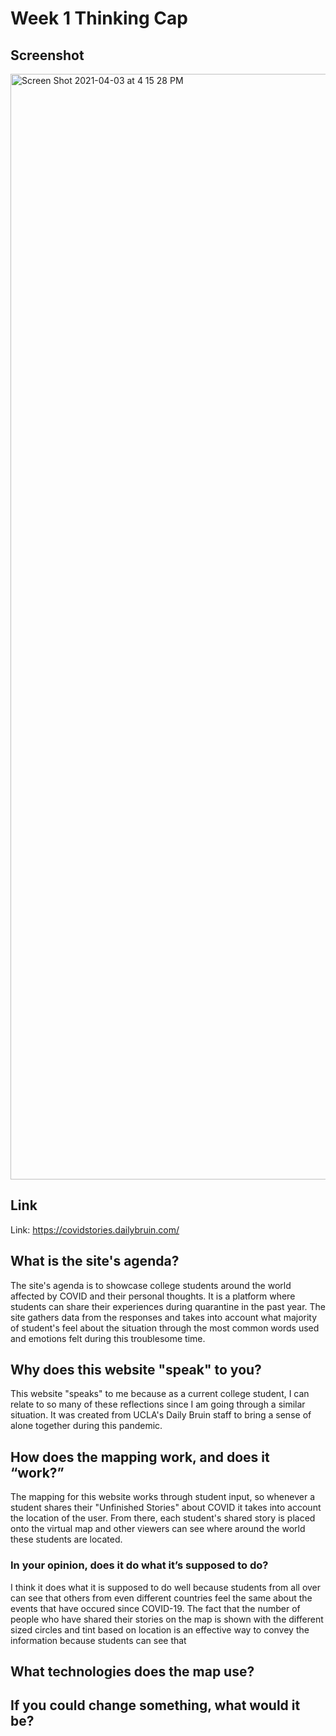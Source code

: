 # Week 1 Thinking Cap

## Screenshot
<img width="1769" alt="Screen Shot 2021-04-03 at 4 15 28 PM" src="https://user-images.githubusercontent.com/64883408/113493836-ef423c00-9497-11eb-826c-09357534490e.png">

## Link
Link: https://covidstories.dailybruin.com/

## What is the site's agenda?
The site's agenda is to showcase college students around the world affected by COVID and their personal thoughts. It is a platform where students can share their experiences during quarantine in the past year. The site gathers data from the responses and takes into account what majority of student's feel about the situation through the most common words used and emotions felt during this troublesome time. 

## Why does this website "speak" to you?
This website "speaks" to me because as a current college student, I can relate to so many of these reflections since I am going through a similar situation. It was created from UCLA's Daily Bruin staff to bring a sense of alone together during this pandemic. 

## How does the mapping work, and does it “work?”
The mapping for this website works through student input, so whenever a student shares their "Unfinished Stories" about COVID it takes into account the location of the user. From there, each student's shared story is placed onto the virtual map and other viewers can see where around the world these students are located.

### In your opinion, does it do what it’s supposed to do?
I think it does what it is supposed to do well because students from all over can see that others from even different countries feel the same about the events that have occured since COVID-19. The fact that the number of people who have shared their stories on the map is shown with the different sized circles and tint based on location is an effective way to convey the information because students can see that 

## What technologies does the map use?


## If you could change something, what would it be?
